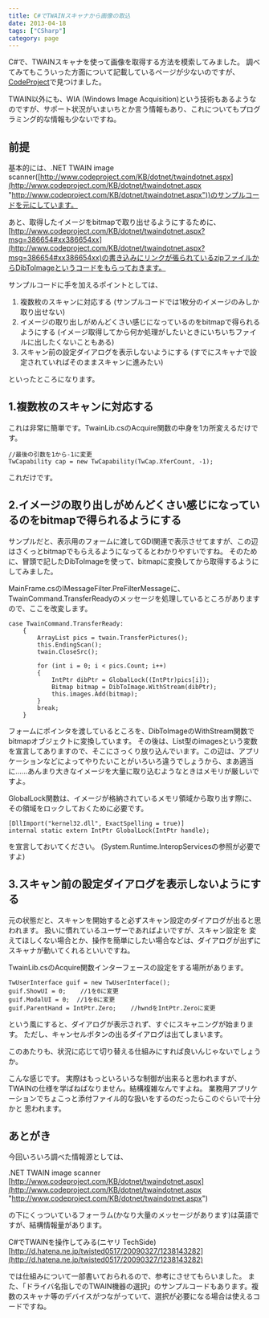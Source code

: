 ```yaml
---
title: C#でTWAINスキャナから画像の取込
date: 2013-04-18
tags: ["CSharp"]
category: page
---
```


C#で、TWAINスキャナを使って画像を取得する方法を模索してみました。
調べてみてもこういった方面について記載しているページが少ないのですが、[CodeProject](http://www.codeproject.com/)で見つけました。

TWAIN以外にも、WIA (Windows Image Acquisition)という技術もあるようなのですが、サポート状況がいまいちとか言う情報もあり、これについてもプログラミング的な情報も少ないですね。

<!--more-->

## 前提

基本的には、.NET TWAIN image scanner([http://www.codeproject.com/KB/dotnet/twaindotnet.aspx](http://www.codeproject.com/KB/dotnet/twaindotnet.aspx "http://www.codeproject.com/KB/dotnet/twaindotnet.aspx"))のサンプルコードを元にしています。

あと、取得したイメージをbitmapで取り出せるようにするために、[http://www.codeproject.com/KB/dotnet/twaindotnet.aspx?msg=386654#xx386654xx](http://www.codeproject.com/KB/dotnet/twaindotnet.aspx?msg=386654#xx386654xx)の書き込みにリンクが張られているzipファイルからDibToImageというコードをもらっておきます。

サンプルコードに手を加えるポイントとしては、

1.  複数枚のスキャンに対応する
(サンプルコードでは1枚分のイメージのみしか取り出せない)
2.  イメージの取り出しがめんどくさい感じになっているのをbitmapで得られるようにする
(イメージ取得してから何か処理がしたいときにいちいちファイルに出したくないこともある)
3.  スキャン前の設定ダイアログを表示しないようにする
(すでにスキャナで設定されていればそのままスキャンに進みたい)

といったところになります。

## 1.複数枚のスキャンに対応する

これは非常に簡単です。TwainLib.csのAcquire関数の中身を1カ所変えるだけです。

    //最後の引数を1から-1に変更
    TwCapability cap = new TwCapability(TwCap.XferCount, -1);

これだけです。

## 2.イメージの取り出しがめんどくさい感じになっているのをbitmapで得られるようにする

サンプルだと、表示用のフォームに渡してGDI関連で表示させてますが、この辺はさくっとbitmapでもらえるようになってるとわかりやすいですね。
そのために、冒頭で記したDibToImageを使って、bitmapに変換してから取得するようにしてみました。

MainFrame.csのIMessageFilter.PreFilterMessageに、TwainCommand.TransferReadyのメッセージを処理しているところがありますので、ここを改変します。

    case TwainCommand.TransferReady:
        {
            ArrayList pics = twain.TransferPictures();
            this.EndingScan();
            twain.CloseSrc();

            for (int i = 0; i < pics.Count; i++)
            {
                IntPtr dibPtr = GlobalLock((IntPtr)pics[i]);
                Bitmap bitmap = DibToImage.WithStream(dibPtr);
                this.images.Add(bitmap);
            }
            break;
        }

フォームにポインタを渡しているところを、DibToImageのWithStream関数でbitmapオブジェクトに変換しています。
その後は、List<Image>型のimagesという変数を宣言してありますので、そこにさっくり放り込んでいます。この辺は、アプリケーションなどによってやりたいことがいろいろ違うでしょうから、まあ適当に......あんまり大きなイメージを大量に取り込むようなときはメモリが厳しいですよ。

GlobalLock関数は、イメージが格納されているメモリ領域から取り出す際に、その領域をロックしておくために必要です。

    [DllImport("kernel32.dll", ExactSpelling = true)]
    internal static extern IntPtr GlobalLock(IntPtr handle);

を宣言しておいてください。
(System.Runtime.InteropServicesの参照が必要ですよ)

## 3.スキャン前の設定ダイアログを表示しないようにする

元の状態だと、スキャンを開始すると必ずスキャン設定のダイアログが出ると思われます。
扱いに慣れているユーザーであればよいですが、スキャン設定を 変えてほしくない場合とか、操作を簡単にしたい場合などは、ダイアログが出ずにスキャナが動いてくれるといいですね。

TwainLib.csのAcquire関数インターフェースの設定をする場所があります。

    TwUserInterface guif = new TwUserInterface();
    guif.ShowUI = 0;    //1を0に変更
    guif.ModalUI = 0;  //1を0に変更
    guif.ParentHand = IntPtr.Zero;    //hwndをIntPtr.Zeroに変更

という風にすると、ダイアログが表示されず、すぐにスキャニングが始まります。
ただし、キャンセルボタンの出るダイアログは出てしまいます。

このあたりも、状況に応じて切り替える仕組みにすれば良いんじゃないでしょうか。

こんな感じです。
実際はもっといろいろな制御が出来ると思われますが、TWAINの仕様を学ばねばなりません。結構複雑なんですよね。
業務用アプリケーションでちょこっと添付ファイル的な扱いをするのだったらこのぐらいで十分かと 思われます。

## あとがき

今回いろいろ調べた情報源としては、

.NET TWAIN image scanner
[http://www.codeproject.com/KB/dotnet/twaindotnet.aspx](http://www.codeproject.com/KB/dotnet/twaindotnet.aspx "http://www.codeproject.com/KB/dotnet/twaindotnet.aspx")

の下にくっついているフォーラム(かなり大量のメッセージがあります)は英語ですが、結構情報量があります。

C#でTWAINを操作してみる(ニヤリ TechSide)
[http://d.hatena.ne.jp/twisted0517/20090327/1238143282](http://d.hatena.ne.jp/twisted0517/20090327/1238143282)

では仕組みについて一部書いておられるので、参考にさせてもらいました。
また、「ドライバ名指しでのTWAIN機器の選択」のサンプルコードもあります。複数のスキャナ等のデバイスがつながっていて、選択が必要になる場合は使えるコードですね。